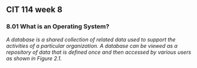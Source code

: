 ## CIT 114 week 8 

### 8.01 What is an Operating System?
_A database is a shared collection of related data used to support the activities of a particular organization. A database can be viewed as a repository of data that is defined once and then accessed by various users as shown in Figure 2.1._
